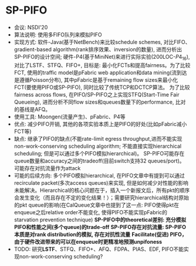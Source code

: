 # SP-PIFO

- 会议: NSDI'20
- 算法说明: 使用多FIFO队列来模拟PIFO
- 实现方式: 软件-Java(基于NetBench)来比较schedule schemes, 对比FIFO、gradient-based algorithm(rank排序效果、inversion的数量), 进而分析出SP-PIFO的设计空间; 硬件-P4(基于MiniNet)来进行实际实验(200LOC-$P4_{16}$),对比了LSTF、STFQ、FIFO+, 目标是: 最小化FCTs和提高fairness。为了比较FCT, 使用的traffic model是pFabric web application和data mining(流到达是遵循Poisson分布), 其中pFabric是基于remaining flow sizes来最小化FCT(要使用PIFO或SP-PIFO), 同时比较了传统TCP和DCTCP算法。 为了比较fairness across flows, 在PIFO/SP-PIFO之上实现STFQ(Start-Time Fair Queueing), 进而分析不同flow sizes和queues数量下的performance, 比对的基线是AFQ。
- 使用工具: Moongen(流量产生)、pFabric、P4等
- 优点: 减少PIFO开销, 其他的各项实验本质上是PIFO的好处(比如pFabric减小FCT等)
- 缺点: 继承了PIFO的缺点(不能rate-limit egress throughput,进而不能实现non-work-conserving scheduling algorithm; 不能直接实现hierarchical scheduling; 但是可以通过多个PIFO模拟hierarchical)。 SP-PIFO可能存在queue数量和accuracy之间的tradeoff(目前switch支持32 queues/port)。 可能存在对抗流量作为attack
- 可能的后续方向: 多个PIFO模拟hierarchical, 在PIFO文章中有提到可以通过recirculate packet(多次access queues)来实现, 但是如何减少对性能的影响未能解决。Hierarchical的核心问题在于，插入一个新报文后，所有pkt的顺序会发生变化（而且存在不定的变化结果！）；需要研究hierarchical结构对原始的pkt queue的影响(在CalQueue文章中也提到了这一点: PIFO使得pkt在enqueue之后relative order不能变化, 使得PIFO不能实现pFabric的starvation prevention technique) **SP-PIFO中的theoretical差别: 充分模拟PIFO和性能之间(多个queue)的trade-off** **SP-PIFO存在对抗流量: SP-PIFO本质是对rank distribution的模拟, 存在对抗性流量** **Facilitate(促进) PIFO，由于硬件改进带来的可以在enqueue时更精准地预测unpifoness**
- TODO: 研究**LSTF**、STFQ、FIFO+、AFQ、FDPA、PIAS、EDF, PIFO不能实现non-work-conserving scheduling?
